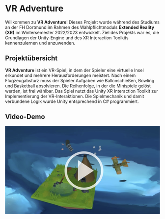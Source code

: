 # VR Adventure

Willkommen zu **VR Adventure**! Dieses Projekt wurde während des Studiums an der FH Dortmund im Rahmen des Wahlpflichtmoduls **Extended Reality (XR)** im Wintersemester 2022/2023 entwickelt. Ziel des Projekts war es, die Grundlagen der Unity-Engine und des XR Interaction Toolkits kennenzulernen und anzuwenden.

## Projektübersicht

**VR Adventure** ist ein VR-Spiel, in dem der Spieler eine virtuelle Insel erkundet und mehrere Herausforderungen meistert. Nach einem Flugzeugabsturz muss der Spieler Aufgaben wie Ballonschießen, Bowling und Basketball absolvieren. Die Reihenfolge, in der die Minispiele gelöst werden, ist frei wählbar. Das Spiel nutzt das Unity XR Interaction Toolkit zur Implementierung der VR-Interaktionen. Die Spielmechanik und damit verbundene Logik wurde Unity entsprechend in C# programmiert.

## Video-Demo

[![VR Adventure Demo](Assets/Thumbnail/video_picture.png)](https://video.fh-dortmund.de/video/bachelor-studiengang-digitale-technologien-vr-adventure/fde0b7945df63da8445656a5556aaef2)
